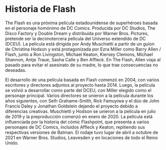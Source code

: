 # Historia de Flash




The Flash es una próxima película estadounidense de superhéroes basada en el personaje homónimo de DC Comics. Producida por DC Studios, The Disco Factory y Double Dream y distribuida por Warner Bros. Pictures, pretende ser la decimotercera película del Universo extendido de DC (DCEU). La película está dirigida por Andy Muschietti a partir de un guion de Christina Hodson y está protagonizada por Ezra Miller como Barry Allen / Flash, junto a Ron Livingston, Michael Keaton, Kiersey Clemons, Michael Shannon, Antje Traue, Sasha Calle y Ben Affleck. En The Flash, Allen viaja al pasado para evitar el asesinato de su madre, lo que trae consecuencias no deseadas.

El desarrollo de una película basada en Flash comenzó en 2004, con varios escritores y directores adjuntos al proyecto hasta 2014. Luego, la película se volvió a desarrollar como parte del DCEU, con Miller elegido como el personaje principal. Varios directores se unieron a la película durante los años siguientes, con Seth Grahame-Smith, Rick Famuyiwa y el dúo de John Francis Daley y Jonathan Goldstein dejando el proyecto debido a diferencias creativas. Muschietti y Hodson se unieron a la película en julio de 2019 y la preproducción comenzó en enero de 2020. La película está influenciada por la historia del cómic Flashpoint, que presenta a varios personajes de DC Comics, incluidos Affleck y Keaton, repitiendo sus respectivas versiones de Batman. El rodaje tuvo lugar de abril a octubre de 2021 en Warner Bros. Studios, Leavesden y en locaciones de todo el Reino Unido.
